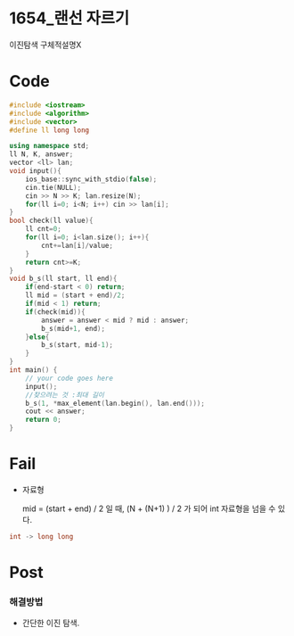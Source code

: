 # 1654_랜선 자르기

이진탐색     구체적설명X

# Code

```cpp
#include <iostream>
#include <algorithm>
#include <vector>
#define ll long long 

using namespace std;
ll N, K, answer;
vector <ll> lan;
void input(){
	ios_base::sync_with_stdio(false);
	cin.tie(NULL);
	cin >> N >> K; lan.resize(N);
	for(ll i=0; i<N; i++) cin >> lan[i];
}
bool check(ll value){
	ll cnt=0;
	for(ll i=0; i<lan.size(); i++){
		cnt+=lan[i]/value;
	}
	return cnt>=K;
}
void b_s(ll start, ll end){
	if(end-start < 0) return;
	ll mid = (start + end)/2;
	if(mid < 1) return;
	if(check(mid)){
		answer = answer < mid ? mid : answer;	
		b_s(mid+1, end);
	}else{
		b_s(start, mid-1);
	}
}
int main() {
	// your code goes here
	input();
	//찾으려는 것 :최대 길이
	b_s(1, *max_element(lan.begin(), lan.end()));
	cout << answer;
	return 0;
}
```

# Fail

- 자료형

    mid = (start + end) / 2 일 때,  (N + (N+1) ) / 2  가 되어 int 자료형을 넘을 수 있다.

```cpp
int -> long long
```

# Post

### 해결방법

- 간단한 이진 탐색.
